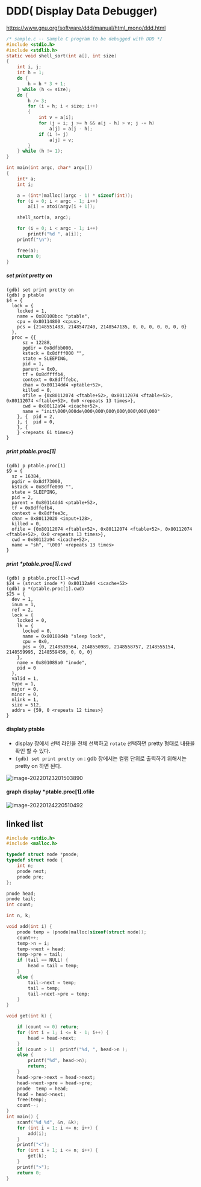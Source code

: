 # DDD( Display Data Debugger)

https://www.gnu.org/software/ddd/manual/html_mono/ddd.html



```c
/* sample.c -- Sample C program to be debugged with DDD */
#include <stdio.h>
#include <stdlib.h>
static void shell_sort(int a[], int size)
{
	int i, j;
	int h = 1;
	do {
		h = h * 3 + 1;
	} while (h <= size);
	do {
		h /= 3;
		for (i = h; i < size; i++)
		{
			int v = a[i];
			for (j = i; j >= h && a[j - h] > v; j -= h)
				a[j] = a[j - h];
			if (i != j)
				a[j] = v;
		}
	} while (h != 1);
}

int main(int argc, char* argv[])
{
	int* a;
	int i;

	a = (int*)malloc((argc - 1) * sizeof(int));
	for (i = 0; i < argc - 1; i++)
		a[i] = atoi(argv[i + 1]);

	shell_sort(a, argc);

	for (i = 0; i < argc - 1; i++)
		printf("%d ", a[i]);
	printf("\n");

	free(a);
	return 0;
}
```



##### set print pretty on

```
(gdb) set print pretty on
(gdb) p ptable
$4 = {
  lock = {
    locked = 1,
    name = 0x80108bcc "ptable",
    cpu = 0x80114800 <cpus>,
    pcs = {2148551483, 2148547240, 2148547135, 0, 0, 0, 0, 0, 0, 0}
  },
  proc = {{
      sz = 12288,
      pgdir = 0x8dfbb000,
      kstack = 0x8dfff000 "",
      state = SLEEPING,
      pid = 1,
      parent = 0x0,
      tf = 0x8dffffb4,
      context = 0x8dfffebc,
      chan = 0x80114dd4 <ptable+52>,
      killed = 0,
      ofile = {0x80112074 <ftable+52>, 0x80112074 <ftable+52>, 0x80112074 <ftable+52>, 0x0 <repeats 13 times>},
      cwd = 0x80112a94 <icache+52>,
      name = "init\000\000de\000\000\000\000\000\000\000"
    }, {  pid = 2,
    }, {  pid = 0,
    }, {      
    } <repeats 61 times>}
}
```

##### print ptable.proc[1]

```
(gdb) p ptable.proc[1]
$9 = {
  sz = 16384,
  pgdir = 0x8df73000,
  kstack = 0x8dffe000 "",
  state = SLEEPING,
  pid = 2,
  parent = 0x80114dd4 <ptable+52>,
  tf = 0x8dffefb4,
  context = 0x8dffee3c,
  chan = 0x80112020 <input+128>,
  killed = 0,
  ofile = {0x80112074 <ftable+52>, 0x80112074 <ftable+52>, 0x80112074 <ftable+52>, 0x0 <repeats 13 times>},
  cwd = 0x80112a94 <icache+52>,
  name = "sh", '\000' <repeats 13 times>
}
```

##### print  *ptable.proc[1].cwd

```
(gdb) p ptable.proc[1]->cwd
$24 = (struct inode *) 0x80112a94 <icache+52>
(gdb) p *(ptable.proc[1].cwd)
$25 = {
  dev = 1,
  inum = 1,
  ref = 2,
  lock = {
    locked = 0,
    lk = {
      locked = 0,
      name = 0x80108d4b "sleep lock",
      cpu = 0x0,
      pcs = {0, 2148539564, 2148550989, 2148558757, 2148555154, 2148559995, 2148559459, 0, 0, 0}
    },
    name = 0x801089a0 "inode",
    pid = 0
  },
  valid = 1,
  type = 1,
  major = 0,
  minor = 0,
  nlink = 1,
  size = 512,
  addrs = {59, 0 <repeats 12 times>}
}
```



#### displaty ptable 

* display 창에서  선택 라인을 전체 선택하고 `rotate` 선택하면 pretty 형태로 내용을 확인 할 수 있다. 
* `(gdb) set print pretty on` : gdb 창에서는 컬럼 단위로 출력하기 위해서는 pretty on 하면 된다. 

![image-20220123201503890](D:\Code\lk\02.DEV\img\image-20220123201503890.png)

#### graph display *ptable.proc[1].ofile

![image-20220124220510492](img/image-20220124220510492.png)



## linked list 



```c
#include <stdio.h>
#include <malloc.h>

typedef struct node *pnode;
typedef struct node {
	int n;
	pnode next;
	pnode pre;
};

pnode head;
pnode tail;
int count;

int n, k;

void add(int i) {
	pnode temp = (pnode)malloc(sizeof(struct node));
	count++;
	temp->n = i;
	temp->next = head;
	temp->pre = tail;
	if (tail == NULL) {
		head = tail = temp;
	}
	else {
		tail->next = temp;
		tail = temp;
		tail->next->pre = temp;
	}
}

void get(int k) {

	if (count <= 0) return;
	for (int i = 1; i <= k - 1; i++) {
		head = head->next;
	}
	if (count > 1)	printf("%d, ", head->n );
	else {
		printf("%d", head->n);
		return;
	}
	head->pre->next = head->next;
	head->next->pre = head->pre;
	pnode  temp = head;
	head = head->next;
	free(temp);
	count--;
}
int main() {
	scanf("%d %d", &n, &k);
	for (int i = 1; i <= n; i++) {
		add(i);
	}
	printf("<");
	for (int i = 1; i <= n; i++) {
		get(k);
	}
	printf(">");
	return 0;
}
```

